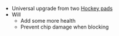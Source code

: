 - Universal upgrade from two [Hockey pads](docs/gameplay_spec/items/hockey_pads.md)
- Will
	- Add some more health
	- Prevent chip damage when blocking